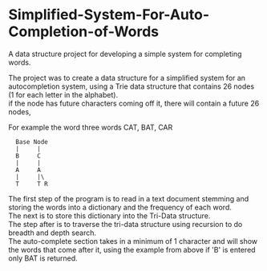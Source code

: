 # Simplified-System-For-Auto-Completion-of-Words
A data structure project for developing a simple system for completing words.

The project was to create a data structure for a simplified system for an autocompletion system, 
using a Trie data structure that contains 26 nodes (1 for each letter in the alphabet). <br/>
if the node has future characters coming off it, there will contain a future 26 nodes,

For example the word three words CAT, BAT, CAR

      Base Node 
      |     |
      B     C
      |     |
      A     A
      |     |\
      T     T R

The first step of the program is to read in a text document stemming and storing the words into a dictionary
and the frequency of each word. <br/>
The next is to store this dictionary into the Tri-Data structure. <br/>
The step after is to traverse the tri-data structure using recursion to do breadth and depth search.<br/>
The auto-complete section takes in a minimum of 1 character and will show the words that come after it, 
using the example from above if 'B' is entered only BAT is returned.
